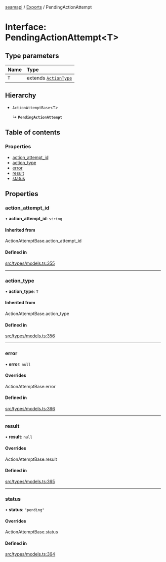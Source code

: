 [seamapi](../README.md) / [Exports](../modules.md) / PendingActionAttempt

# Interface: PendingActionAttempt<T\>

## Type parameters

| Name | Type |
| :------ | :------ |
| `T` | extends [`ActionType`](../modules.md#actiontype) |

## Hierarchy

- `ActionAttemptBase`<`T`\>

  ↳ **`PendingActionAttempt`**

## Table of contents

### Properties

- [action\_attempt\_id](PendingActionAttempt.md#action_attempt_id)
- [action\_type](PendingActionAttempt.md#action_type)
- [error](PendingActionAttempt.md#error)
- [result](PendingActionAttempt.md#result)
- [status](PendingActionAttempt.md#status)

## Properties

### action\_attempt\_id

• **action\_attempt\_id**: `string`

#### Inherited from

ActionAttemptBase.action\_attempt\_id

#### Defined in

[src/types/models.ts:355](https://github.com/seamapi/javascript/blob/main/src/types/models.ts#L355)

___

### action\_type

• **action\_type**: `T`

#### Inherited from

ActionAttemptBase.action\_type

#### Defined in

[src/types/models.ts:356](https://github.com/seamapi/javascript/blob/main/src/types/models.ts#L356)

___

### error

• **error**: ``null``

#### Overrides

ActionAttemptBase.error

#### Defined in

[src/types/models.ts:366](https://github.com/seamapi/javascript/blob/main/src/types/models.ts#L366)

___

### result

• **result**: ``null``

#### Overrides

ActionAttemptBase.result

#### Defined in

[src/types/models.ts:365](https://github.com/seamapi/javascript/blob/main/src/types/models.ts#L365)

___

### status

• **status**: ``"pending"``

#### Overrides

ActionAttemptBase.status

#### Defined in

[src/types/models.ts:364](https://github.com/seamapi/javascript/blob/main/src/types/models.ts#L364)

